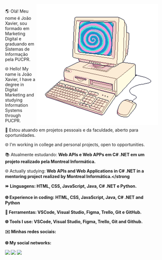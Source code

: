 <img src="https://github.com/joao-xavi/joao-xavi/blob/2e8b9a39bd4484f473d6962e96b39e7f16559946/computador.png" min-width="400px" max-width="400px" width="400px" align="right" alt="Computador">

<p align="left"> 
  🌎 Olá! Meu nome é João Xavier, sou formado em Marketing Digital e graduando em Sistemas de Informação pela PUCPR.  <br>
  
  🌐 Hello! My name is João Xavier, I have a degree in Digital Marketing and studying Information Systems through PUCPR.  <br>
 
  🌱 Estou atuando em projetos pessoais e da faculdade, aberto para oportunidades. <br>
  
  🌐 I'm working in college and personal projects, open to opportunities. 

</p>
<p align="left">
  📚 Atualmente estudando: <strong>Web APIs e Web APPs em C# .NET em um projeto realizado pela Montreal Informática.</strong> <br>
  
  🌐 Actually studying: <strong>Web APIs and Web Applications in C# .NET in a mentoring project realized by Montreal Informática.</strong
</p>
<p align="left">
  ⏩ Linguagens: <strong>HTML, CSS, JavaScript, Java, C# .NET e Python.</strong> <br>
  
  🌐 Experience in coding: <strong> HTML, CSS, JavaScript, Java, C# .NET and Python </strong>
</p>

<p align="left">
  💼 Ferramentas: <strong>VSCode, Visual Studio, Figma, Trello, Git e GitHub.</strong> <br>
  
  🌐 Tools I use: <strong>VSCode, Visual Studio, Figma, Trello, Git and Github.</strong>
</p>

<p align="left">
  ✉️ Minhas redes sociais: <br>
  
  🌐 My social networks:
</p>

<p align="left">
  <a href="joaopx82@gmail.com" alt="Gmail">
  <img src="https://img.shields.io/badge/-Gmail-6B6B6B?style=flat-square&labelColor=6B6B6B&logo=gmail&logoColor=25ECEE&link=joaopx82@gmail.com" /></a>

  <a href="https://www.linkedin.com/in/joão-xavier-9787741a2/" alt="Linkedin">
  <img src="https://img.shields.io/badge/-Linkedin-6B6B6B?style=flat-square&logo=Linkedin&logoColor=25ECEE&labelColor=6B6B6B&link=https://www.linkedin.com/in/joão-xavier-9787741a2/" /></a>

  <a href="https://wa.me/+5545998238998" alt="WhatsApp">
  <img src="https://img.shields.io/badge/-WhatsApp-6B6B6B?style=flat-square&labelColor=6B6B6B&logo=whatsapp&logoColor=25ECEE&link=https://wa.me/+5545998238998"/></a>

</p>  

